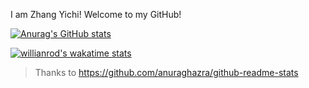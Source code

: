 I am Zhang Yichi! Welcome to my GitHub!

[![Anurag's GitHub stats](https://github-readme-stats.vercel.app/api?username=2235161562&theme=highcontrast&hide=issues&show_icons=true)](https://github.com/anuraghazra/github-readme-stats)

[![willianrod's wakatime stats](https://github-readme-stats.vercel.app/api/wakatime?username=willianrod&theme=highcontrast)](https://github.com/anuraghazra/github-readme-stats)

> Thanks to https://github.com/anuraghazra/github-readme-stats
